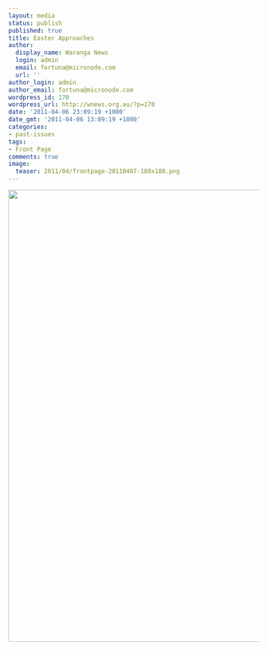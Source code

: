 ```yaml
---
layout: media
status: publish
published: true
title: Easter Approaches
author:
  display_name: Waranga News
  login: admin
  email: fortuna@micronode.com
  url: ''
author_login: admin
author_email: fortuna@micronode.com
wordpress_id: 170
wordpress_url: http://wnews.org.au/?p=170
date: '2011-04-06 23:09:19 +1000'
date_gmt: '2011-04-06 13:09:19 +1000'
categories:
- past-issues
tags:
- Front Page
comments: true
image:
  teaser: 2011/04/frontpage-20110407-188x188.png
---
```


<a href="{{ site.url }}/images/2011/04/frontpage-20110407.pdf"><img class="aligncenter size-full wp-image-167" title="Front Page - 7th April 2011" src="{{ site.url }}/images/2011/04/frontpage-20110407.png" alt="" width="624" height="907" /></a>

